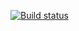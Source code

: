 [![Build status](https://ci.appveyor.com/api/projects/status/v6nnjaof27ugu9cu?svg=true)](https://ci.appveyor.com/project/OlegBirykov/ajs-12)
